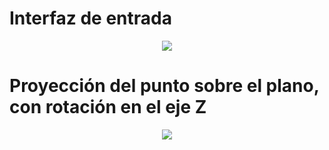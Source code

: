 # Interfaz de entrada
<div align="center"><img src="https://github.com/francoMG/Proyeccion-Ortogonal-y-Rotaciones/blob/master/Imagen1.png" /></div>

# Proyección del punto sobre el plano, con rotación en el eje Z
<div align="center"><img src="https://github.com/francoMG/Proyeccion-Ortogonal-y-Rotaciones/blob/master/Imagen2.png" /></div>
